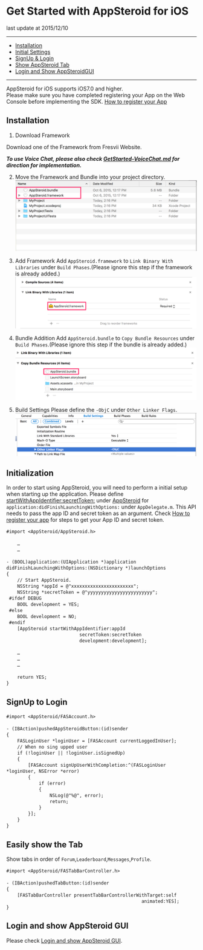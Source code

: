 # Get Started with AppSteroid for iOS 

last update at 2015/12/10

---

- [Installation](#Installation)
- [Initial Settings](#Initialization)
- [SignUp & Login](#SignUp&Login)
- [Show AppSteroid Tab](#ShowTab)
- [Login and Show AppSteroidGUI](#Login&ShowTab)

---

AppSteroid for iOS supports iOS7.0 and higher.  
Please make sure you have completed registering your App on the Web Console before implementing the SDK. [How to register your App](./2_AppRegistration.md)

## <a name="Installation"> Installation </a>

1. Download Framework

Download one of the Framework from Fresvii Website.

___To use Voice Chat, please also check [GetStarted-VoiceChat.md](GetStarted/GetStarted-VoiceChat.md#HowToUseAPI) for direction for implementation.___

2. Move the Framework and Bundle into your project directory.
![directory](GetStarted/Images/ss_fresvii_04.png "Framework and Bundle")

3. Add Framework
Add `AppSteroid.framework` to `Link Binary With Libraries` under `Build Phases`.(Please ignore this step if the framework is already added.)
![framework](GetStarted/Images/ss_fresvii_01.png "AppSteroid.framework")

4. Bundle Addition
Add `AppSteroid.bundle` to `Copy Bundle Resources` under `Build Phases`.(Please ignore this step if the bundle is already added.)
![bundle](GetStarted/Images/ss_fresvii_02.png "AppSteroid.bundle")

5. Build Settings
Please define the `-ObjC` under `Other Linker Flags`.
![flags](GetStarted/Images/ss_fresvii_03.png "Flags")

## <a name="Initialization"> Initialization </a>

In order to start using AppSteroid, you will need to perform a initial setup when starting up the application.
Please define [startWithAppIdentifier:secretToken:](7_Spec.md#AppSteroid.startWithAppIdentifiersecretToken) under [AppSteroid](7_Spec.md#AppSteroid) for `application:didFinishLaunchingWithOptions:` under `AppDelegate.m`.
This API needs to pass the app ID and secret token as an argument. Check [How to register your app](./2_AppRegistration.md) for steps to get your App ID and secret token.

```obj-c
#import <AppSteroid/AppSteroid.h>
                           
    …
    …

- (BOOL)application:(UIApplication *)application
didFinishLaunchingWithOptions:(NSDictionary *)launchOptions
{
    // Start AppSteroid.
    NSString *appId = @"xxxxxxxxxxxxxxxxxxxxxxx";
    NSString *secretToken = @"yyyyyyyyyyyyyyyyyyyyyyyy";
 #ifdef DEBUG
    BOOL development = YES;
 #else
    BOOL development = NO;
 #endif
    [AppSteroid startWithAppIdentifier:appId
                           secretToken:secretToken
                           development:development];
	
	…
	…
	…
	
	return YES;
}
```

## <a name="SignUp&Login"> SignUp to Login </a>

```obj-c
#import <AppSteroid/FASAccount.h>

- (IBAction)pushedAppSteroidButton:(id)sender
{
	FASLoginUser *loginUser = [FASAccount currentLoggedInUser];	
	// When no sing upped user
    if (!loginUser || !loginUser.isSignedUp)
    {
		[FASAccount signUpUserWithCompletion:^(FASLoginUser *loginUser, NSError *error)
		{
			if (error)
			{
				NSLog(@"%@", error);
				return;
			}
		}];
	}
}
```

## <a name="ShowTab"> Easily show the Tab </a>

Show tabs in order of `Forum`,`Leaderboard`,`Messages`,`Profile`.

```obj-c
#import <AppSteroid/FASTabBarController.h>

- (IBAction)pushedTabButton:(id)sender
{
    [FASTabBarController presentTabBarControllerWithTarget:self
                                                  animated:YES];
}
```

## <a name="Login&ShowTab"> Login and show AppSteroid GUI </a>

Please check [Login and show AppSteroid GUI](./5_UseFresviiGUI.md).